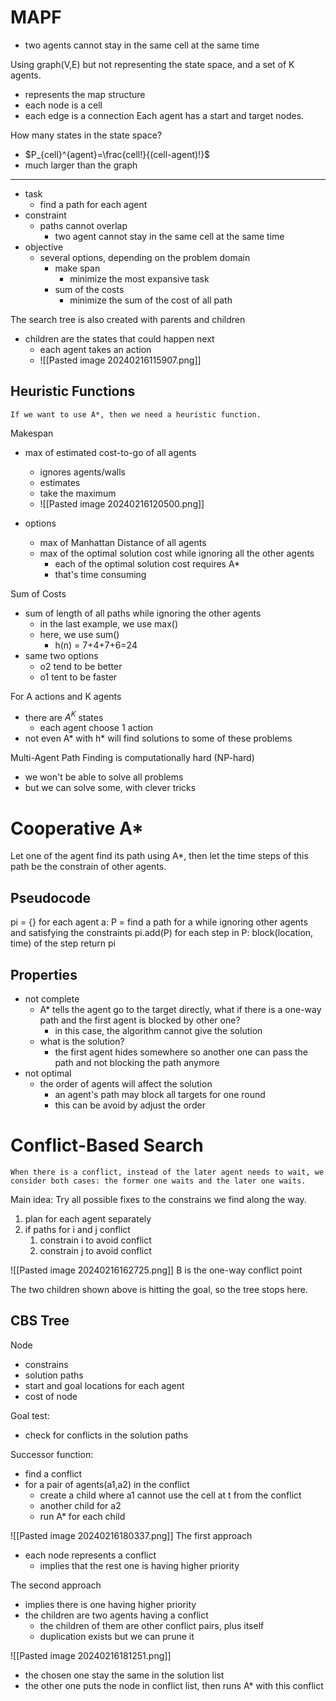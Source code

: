 # MAPF
- two agents cannot stay in the same cell at the same time

Using graph(V,E) but not representing the state space, and a set of K agents.
- represents the map structure
- each node is a cell
- each edge is a connection
Each agent has a start and target nodes.

How many states in the state space?
- $P_{cell}^{agent}=\frac{cell!}{(cell-agent)!}$
- much larger than the graph

---
- task
	- find a path for each agent
- constraint
	- paths cannot overlap
		- two agent cannot stay in the same cell at the same time
- objective
	- several options, depending on the problem domain
		- make span
			- minimize the most expansive task
		- sum of the costs
			- minimize the sum of the cost of all path

The search tree is also created with parents and children
- children are the states that could happen next
	- each agent takes an action
	- ![[Pasted image 20240216115907.png]]

## Heuristic Functions
	If we want to use A*, then we need a heuristic function.

Makespan
- max of estimated cost-to-go of all agents
	- ignores agents/walls
	- estimates
	- take the maximum
	- ![[Pasted image 20240216120500.png]]

- options
	- max of Manhattan Distance of all agents
	- max of the optimal solution cost while ignoring all the other agents
		- each of the optimal solution cost requires A*
		- that's time consuming

Sum of Costs
- sum of length of all paths while ignoring the other agents
	- in the last example, we use max()
	- here, we use sum()
		- h(n) = 7+4+7+6=24
- same two options
	- o2 tend to be better
	- o1 tent to be faster

For A actions and K agents
- there are $A^K$ states
	- each agent choose 1 action
- not even A* with h* will find solutions to some of these problems

Multi-Agent Path Finding is computationally hard (NP-hard)
- we won't be able to solve all problems
- but we can solve some, with clever tricks 

# Cooperative A*
Let one of the agent find its path using A*, then let the time steps of this path be the constrain of other agents.

## Pseudocode
pi = {}
for each agent a:
	P = find a path for a while ignoring other agents and satisfying the constraints
	pi.add(P)
	for each step in P:
		block(location, time) of the step
return pi

## Properties
- not complete
	- A* tells the agent go to the target directly, what if there is a one-way path and the first agent is blocked by other one?
		- in this case, the algorithm cannot give the solution
	- what is the solution?
		- the first agent hides somewhere so another one can pass the path and not blocking the path anymore
- not optimal
	- the order of agents will affect the solution
		- an agent's path may block all targets for one round
		- this can be avoid by adjust the order

# Conflict-Based Search
	When there is a conflict, instead of the later agent needs to wait, we consider both cases: the former one waits and the later one waits.

Main idea: Try all possible fixes to the constrains we find along the way.

1. plan for each agent separately
2. if paths for i and j conflict
	1. constrain i to avoid conflict
	2. constrain j to avoid conflict

![[Pasted image 20240216162725.png]]
	B is the one-way conflict point

The two children shown above is hitting the goal, so the tree stops here.

## CBS Tree
Node
- constrains
- solution paths
- start and goal locations for each agent
- cost of node

Goal test:
- check for conflicts in the solution paths

Successor function:
- find a conflict
- for a pair of agents(a1,a2) in the conflict
	- create a child where a1 cannot use the cell at t from the conflict
	- another child for a2
	- run A* for each child

![[Pasted image 20240216180337.png]]
The first approach
- each node represents a conflict
	- implies that the rest one is having higher priority

The second approach
- implies there is one having higher priority
- the children are two agents having a conflict
	- the children of them are other conflict pairs, plus itself
	- duplication exists but we can prune it

![[Pasted image 20240216181251.png]]
- the chosen one stay the same in the solution list
- the other one puts the node in conflict list, then runs A* with this conflict 